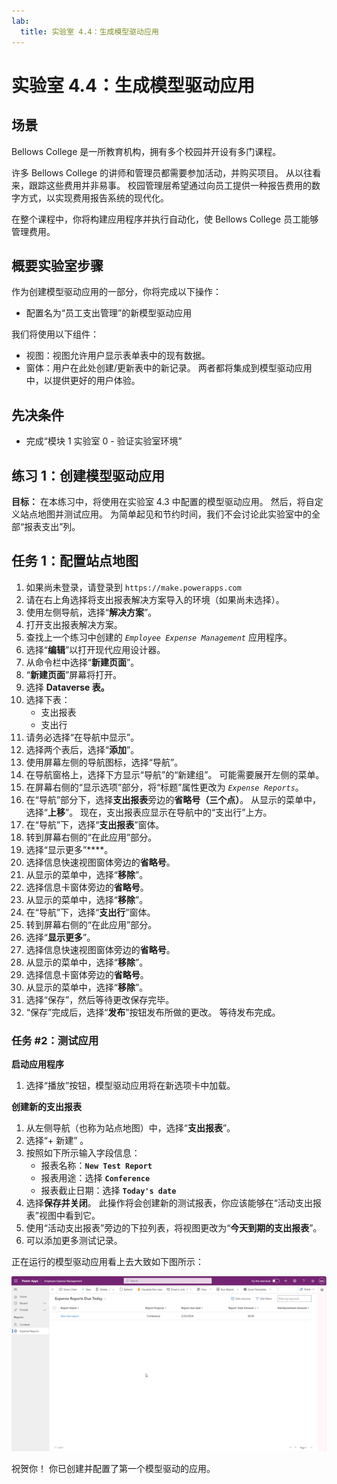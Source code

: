 ```yaml
---
lab:
  title: 实验室 4.4：生成模型驱动应用
---
```


# 实验室 4.4：生成模型驱动应用

## 场景
Bellows College 是一所教育机构，拥有多个校园并开设有多门课程。

许多 Bellows College 的讲师和管理员都需要参加活动，并购买项目。 从以往看来，跟踪这些费用并非易事。
校园管理层希望通过向员工提供一种报告费用的数字方式，以实现费用报告系统的现代化。

在整个课程中，你将构建应用程序并执行自动化，使 Bellows College 员工能够管理费用。

## 概要实验室步骤
作为创建模型驱动应用的一部分，你将完成以下操作：
- 配置名为“员工支出管理”的新模型驱动应用

我们将使用以下组件：
- 视图：视图允许用户显示表单表中的现有数据。
- 窗体：用户在此处创建/更新表中的新记录。
两者都将集成到模型驱动应用中，以提供更好的用户体验。

## 先决条件
- 完成“模块 1 实验室 0 - 验证实验室环境”

## 练习 1：创建模型驱动应用
**目标：** 在本练习中，将使用在实验室 4.3 中配置的模型驱动应用。 然后，将自定义站点地图并测试应用。
为简单起见和节约时间，我们不会讨论此实验室中的全部“报表支出”列。

## 任务 1：配置站点地图
1. 如果尚未登录，请登录到 `https://make.powerapps.com`
2. 请在右上角选择将支出报表解决方案导入的环境（如果尚未选择）。
3. 使用左侧导航，选择“**解决方案**”。
4. 打开支出报表解决方案。
5. 查找上一个练习中创建的 *`Employee Expense Management`* 应用程序。
6. 选择“**编辑**”以打开现代应用设计器。
7. 从命令栏中选择“**新建页面**”。
8. “**新建页面**”屏幕将打开。
9. 选择 **Dataverse 表。**
10. 选择下表：
    - 支出报表
    - 支出行
11. 请务必选择“在导航中显示”。
12. 选择两个表后，选择“**添加**”。
13. 使用屏幕左侧的导航图标，选择“导航”。
14. 在导航窗格上，选择下方显示“导航”的“新建组”。 可能需要展开左侧的菜单。
15. 在屏幕右侧的“显示选项”部分，将“标题”属性更改为 *`Expense Reports`*。
16. 在“导航”部分下，选择**支出报表**旁边的**省略号（三个点）**。 从显示的菜单中，选择“**上移**”。 现在，支出报表应显示在导航中的“支出行”上方。
17. 在“导航”下，选择“**支出报表**”窗体。
18. 转到屏幕右侧的“在此应用”部分。
19. 选择“显示更多”****。
20. 选择信息快速视图窗体旁边的**省略号**。
21. 从显示的菜单中，选择“**移除**”。
22. 选择信息卡窗体旁边的**省略号**。
23. 从显示的菜单中，选择“**移除**”。
24. 在“导航”下，选择“**支出行**”窗体。
25. 转到屏幕右侧的“在此应用”部分。
26. 选择“**显示更多**”。
27. 选择信息快速视图窗体旁边的**省略号**。
28. 从显示的菜单中，选择“**移除**”。
29. 选择信息卡窗体旁边的**省略号**。
30. 从显示的菜单中，选择“**移除**”。
31. 选择“保存”，然后等待更改保存完毕。
32. “保存”完成后，选择“**发布**”按钮发布所做的更改。 等待发布完成。

### 任务 #2：测试应用
**启动应用程序**
1. 选择“播放”按钮，模型驱动应用将在新选项卡中加载。

**创建新的支出报表**
1. 从左侧导航（也称为站点地图）中，选择“**支出报表**”。
2. 选择“+ 新建”  。
3. 按照如下所示输入字段信息：
    - 报表名称：**`New Test Report`**
    - 报表用途：选择 **`Conference`**
    - 报表截止日期：选择 **`Today's date`**
4. 选择**保存并关闭**。 此操作将会创建新的测试报表，你应该能够在“活动支出报表”视图中看到它。
5. 使用“活动支出报表”旁边的下拉列表，将视图更改为“**今天到期的支出报表**”。
6. 可以添加更多测试记录。

正在运行的模型驱动应用看上去大致如下图所示：

![模型驱动应用屏幕的屏幕截图](./Media/Model_driven_apps.png)

祝贺你！ 你已创建并配置了第一个模型驱动的应用。
